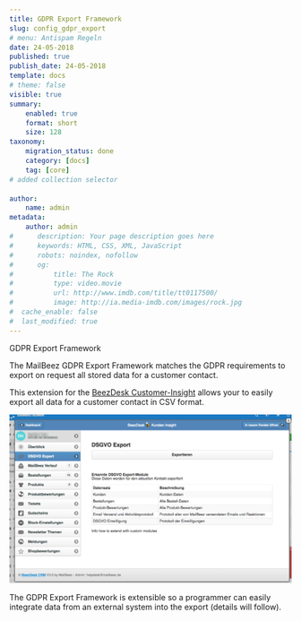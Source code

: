 ```yaml
---
title: GDPR Export Framework
slug: config_gdpr_export
# menu: Antispam Regeln
date: 24-05-2018
published: true
publish_date: 24-05-2018
template: docs
# theme: false
visible: true
summary:
    enabled: true
    format: short
    size: 128
taxonomy:
    migration_status: done
    category: [docs]
    tag: [core]
# added collection selector

author:
    name: admin
metadata:
    author: admin
#      description: Your page description goes here
#      keywords: HTML, CSS, XML, JavaScript
#      robots: noindex, nofollow
#      og:
#          title: The Rock
#          type: video.movie
#          url: http://www.imdb.com/title/tt0117500/
#          image: http://ia.media-imdb.com/images/rock.jpg
#  cache_enable: false
#  last_modified: true
---
```


GDPR Export Framework


The MailBeez GDPR Export Framework matches the GDPR requirements to export on request all stored data for a customer contact.


This extension for the [BeezDesk Customer-Insight](/documentation/configbeez/config_customer_insight) allows your to easily export all data for a customer contact in CSV format.

![Screen_gdpr_export.de.png](Screen_gdpr_export.de.png)


The GDPR Export Framework is extensible so a programmer can easily integrate data from an external system into the export (details will follow).